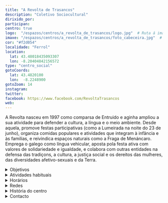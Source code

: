 ```yaml
---
title: "A Revolta de Trasancos"
description: "Coletivo Sociocultural"
dirixido_por: 
participan:
centro: true
logo:  "/espazos/centros/a_revolta_de_trasancos/logo.jpg"  # Ruta á imaxe do logo
imaxe: "/espazos/centros/a_revolta_de_trasancos/foto_cabeceira.jpg"  # Ruta á imaxe de fondo
cor: "#f2d054"
localidade: "Ferrol"
location:
  lat: 43.48018435093307
  lon: -8.20404842156572
type: "centro_social"
gotoCoords:
  lat: 43.4820100
  lon:  -8.2248900
gotoZoom: 14
instagram:
twitter:
facebook: https://www.facebook.com/RevoltaTrasancos
web:
---
```

A Revolta nasceu em 1997 como comparsa de Entruido e aginha ampliou a sua atividade para defender a cultura, a língua e o meio ambiente. Desde aquela, promove festas participativas (como a Lumeirada na noite do 23 de junho), organiza comidas populares e atividades que integram à infância e às familias, e reivindica espaços naturais como a Fraga de Menáncaro. Emprega o galego como língua vehicular, aposta pola festa ativa com valores de solidariedade e igualdade, e colabora com outras entidades na defensa das tradiçons, a cultura, a justiça social e os dereitos das mulheres, das diversidades afetivo-sexuais e da Terra.


<details>
  <summary>Objetivos</summary>
  <ul>
    <li>Objetivo 1</li>
    <li>Objetivo 2</li>
    <li>Objetivo 3</li>
  </ul>
</details>

<details>
  <summary>Atividades habituais</summary>
  <p>No Centro Social organizamos umha ampla variedade de atividades:</p>
  <ul>
    <li>Talheres</li>
    <li>Faladoiros</li>
    <li>Projeçons</li>
    <li>Juntanzas</li>
  </ul>
</details>

<details>
  <summary>Horários</summary>
  <p>Os horários habituais do centro som os seguintes:</p>
  <ul>
    <li><strong>Segundas a sextas:</strong> 16:00 - 21:00.</li>
    <li><strong>Sábados:</strong> 10:00 - 14:00 e 16:00 - 20:00.</li>
    <li><strong>Domingos:</strong> Pechado, excepto para eventos programados.</li>
  </ul>
</details>

<details>
  <summary>Redes</summary>
  <p>Conhece-nos a través de:</p>
  <ul>
    <li>Instragram</li>
    <li>Twiter/X</li>
    <li>Facebook</li>
    <li>Bluesky</li>
  </ul>
</details>

<details>
  <summary>História do centro</summary>
  <p></p>
</details>

<details>
  <summary>Contacto</summary>
  <p>Podes contatar connosco a través de:</p>
  <ul>
    <li>Email: contacto@email.com</li>
    <li>Teléfono: 111 111 111</li>
    <li>Endereço: - </li>
  </ul>
</details>